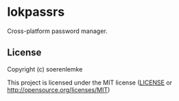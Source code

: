 # lokpassrs

Cross-platform password manager.

## License

Copyright (c) soerenlemke

This project is licensed under the MIT license ([LICENSE] or <http://opensource.org/licenses/MIT>)

[LICENSE]: ./LICENSE
